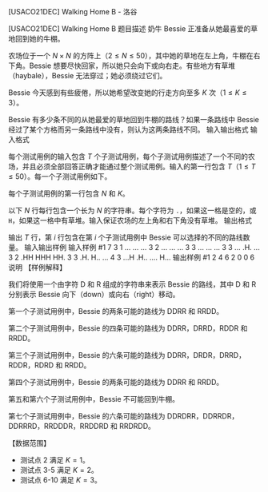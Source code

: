 



[USACO21DEC] Walking Home B - 洛谷














[USACO21DEC] Walking Home B
题目描述
奶牛 Bessie 正准备从她最喜爱的草地回到她的牛棚。

农场位于一个 $N \times N$ 的方阵上（$2 \leq N \leq 50$），其中她的草地在左上角，牛棚在右下角。Bessie 想要尽快回家，所以她只会向下或向右走。有些地方有草堆（haybale），Bessie 无法穿过；她必须绕过它们。

Bessie 今天感到有些疲倦，所以她希望改变她的行走方向至多 $K$ 次（$1 \leq K \leq 3$）。

Bessie 有多少条不同的从她最爱的草地回到牛棚的路线？如果一条路线中 Bessie 经过了某个方格而另一条路线中没有，则认为这两条路线不同。
输入输出格式
输入格式

每个测试用例的输入包含 $T$ 个子测试用例，每个子测试用例描述了一个不同的农场，并且必须全部回答正确才能通过整个测试用例。输入的第一行包含 $T$（$1 \leq T \leq 50$）。每一个子测试用例如下。

每个子测试用例的第一行包含 $N$ 和 $K$。

以下 $N$ 行每行包含一个长为 $N$ 的字符串。每个字符为 $\texttt{.}$，如果这一格是空的，或 $\texttt{H}$，如果这一格中有草堆。输入保证农场的左上角和右下角没有草堆。
输出格式

输出 $T$ 行，第 $i$ 行包含在第 $i$ 个子测试用例中 Bessie 可以选择的不同的路线数量。
输入输出样例
输入样例 #1
7
3 1
...
...
...
3 2
...
...
...
3 3
...
...
...
3 3
...
.H.
...
3 2
.HH
HHH
HH.
3 3
.H.
H..
...
4 3
...H
.H..
....
H...
输出样例 #1
2
4
6
2
0
0
6
说明
【样例解释】

我们将使用一个由字符 D 和 R 组成的字符串来表示 Bessie 的路线，其中 D 和 R 分别表示 Bessie 向下（down）或向右（right）移动。

第一个子测试用例中，Bessie 的两条可能的路线为 DDRR 和 RRDD。

第二个子测试用例中，Bessie 的四条可能的路线为 DDRR，DRRD，RDDR 和 RRDD。

第三个子测试用例中，Bessie 的六条可能的路线为 DDRR，DRDR，DRRD，RDDR，RDRD 和 RRDD。

第四个子测试用例中，Bessie 的两条可能的路线为 DDRR 和 RRDD。

第五和第六个子测试用例中，Bessie 不可能回到牛棚。

第七个子测试用例中，Bessie 的六条可能的路线为 DDRDRR，DDRRDR，DDRRRD，RRDDDR，RRDDRD 和 RRDRDD。

【数据范围】

- 测试点 2 满足 $K = 1$。
- 测试点 3-5 满足 $K = 2$。
- 测试点 6-10 满足 $K = 3$。






